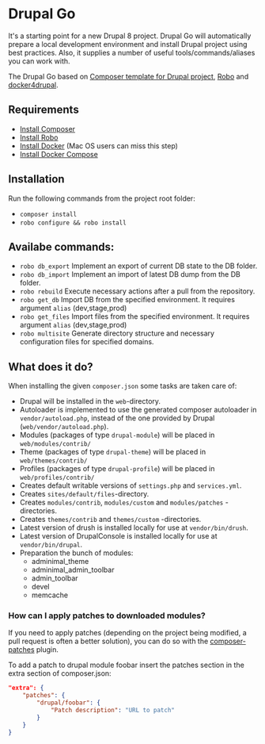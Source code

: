 # Drupal Go

It's a starting point for a new Drupal 8 project. Drupal Go will automatically prepare a local development environment and install Drupal project using best practices. Also, it supplies a number of useful tools/commands/aliases you can work with.

The Drupal Go based on [Composer template for Drupal project](https://github.com/drupal-composer/drupal-project), [Robo](https://robo.li) and [docker4drupal](https://github.com/wodby/docker4drupal).

## Requirements
* [Install Composer](https://getcomposer.org/doc/00-intro.md#installation-linux-unix-osx)
* [Install Robo](https://github.com/consolidation/Robo#installing)
* [Install Docker](https://docs.docker.com/install/linux/docker-ce/ubuntu/) (Mac OS users can miss this step)
* [Install Docker Compose](https://docs.docker.com/compose/install/)

## Installation
Run the following commands from the project root folder:
* `composer install`
* `robo configure && robo install`

## Availabe commands:
* `robo db_export` Implement an export of current DB state to the DB folder.
* `robo db_import` Implement an import of latest DB dump from the DB folder.
* `robo rebuild` Execute necessary actions after a pull from the repository.
* `robo get_db` Import DB from the specified environment. It requires argument `alias` (dev,stage,prod)
* `robo get_files` Import files from the specified environment. It requires argument `alias` (dev,stage,prod)
* `robo multisite` Generate directory structure and necessary configuration files for specified domains.


## What does it do?

When installing the given `composer.json` some tasks are taken care of:

* Drupal will be installed in the `web`-directory.
* Autoloader is implemented to use the generated composer autoloader in `vendor/autoload.php`,
  instead of the one provided by Drupal (`web/vendor/autoload.php`).
* Modules (packages of type `drupal-module`) will be placed in `web/modules/contrib/`
* Theme (packages of type `drupal-theme`) will be placed in `web/themes/contrib/`
* Profiles (packages of type `drupal-profile`) will be placed in `web/profiles/contrib/`
* Creates default writable versions of `settings.php` and `services.yml`.
* Creates `sites/default/files`-directory.
* Creates `modules/contrib`, `modules/custom` and `modules/patches` -directories.
* Creates `themes/contrib` and `themes/custom` -directories.
* Latest version of drush is installed locally for use at `vendor/bin/drush`.
* Latest version of DrupalConsole is installed locally for use at `vendor/bin/drupal`.
* Preparation the bunch of modules:
  - adminimal_theme 
  - adminimal_admin_toolbar
  - admin_toolbar
  - devel
  - memcache

### How can I apply patches to downloaded modules?

If you need to apply patches (depending on the project being modified, a pull 
request is often a better solution), you can do so with the 
[composer-patches](https://github.com/cweagans/composer-patches) plugin.

To add a patch to drupal module foobar insert the patches section in the extra 
section of composer.json:
```json
"extra": {
    "patches": {
        "drupal/foobar": {
            "Patch description": "URL to patch"
        }
    }
}
```

  




